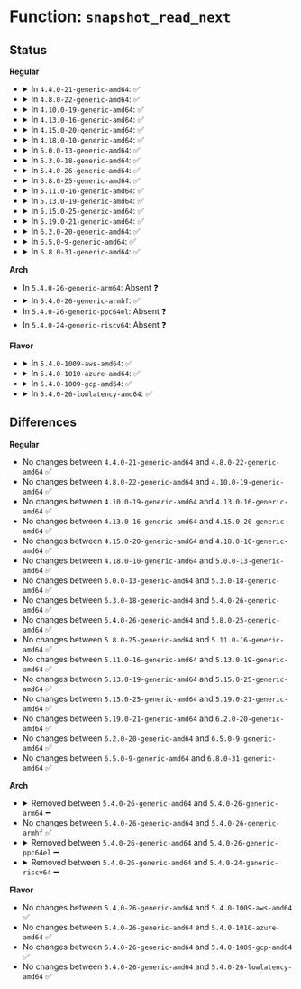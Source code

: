 # Function: <code>snapshot_read_next</code>

## Status
<b>Regular</b>
<ul>
<li>
<details>
<summary>In <code>4.4.0-21-generic-amd64</code>: ✅</summary>

```c
int snapshot_read_next(struct snapshot_handle * handle)
```

```json
{
  "name": "snapshot_read_next",
  "collision_type": "Unique Global",
  "inline_type": "No",
  "funcs": [
    {
      "addr": 18446744071579704816,
      "name": "snapshot_read_next",
      "external": true,
      "loc": "kernel/power/snapshot.c:1956",
      "file": "kernel/power/snapshot.c",
      "inline": "seen, unknown",
      "caller_inline": [],
      "caller_func": [
        "kernel/power/swap.c:save_image",
        "kernel/power/swap.c:save_image_lzo",
        "kernel/power/swap.c:swsusp_write",
        "kernel/power/user.c:snapshot_read"
      ]
    }
  ],
  "symbols": [
    {
      "addr": 18446744071579704816,
      "name": "snapshot_read_next",
      "section": ".text",
      "bind": "STB_GLOBAL",
      "size": 551
    }
  ]
}
```
</details>
</li>
<li>
<details>
<summary>In <code>4.8.0-22-generic-amd64</code>: ✅</summary>

```c
int snapshot_read_next(struct snapshot_handle * handle)
```

```json
{
  "name": "snapshot_read_next",
  "collision_type": "Unique Global",
  "inline_type": "No",
  "funcs": [
    {
      "addr": 18446744071579724656,
      "name": "snapshot_read_next",
      "external": true,
      "loc": "kernel/power/snapshot.c:2058",
      "file": "kernel/power/snapshot.c",
      "inline": "seen, unknown",
      "caller_inline": [],
      "caller_func": [
        "kernel/power/swap.c:swsusp_write",
        "kernel/power/swap.c:save_image_lzo",
        "kernel/power/swap.c:save_image",
        "kernel/power/user.c:snapshot_read"
      ]
    }
  ],
  "symbols": [
    {
      "addr": 18446744071579724656,
      "name": "snapshot_read_next",
      "section": ".text",
      "bind": "STB_GLOBAL",
      "size": 555
    }
  ]
}
```
</details>
</li>
<li>
<details>
<summary>In <code>4.10.0-19-generic-amd64</code>: ✅</summary>

```c
int snapshot_read_next(struct snapshot_handle * handle)
```

```json
{
  "name": "snapshot_read_next",
  "collision_type": "Unique Global",
  "inline_type": "No",
  "funcs": [
    {
      "addr": 18446744071579752160,
      "name": "snapshot_read_next",
      "external": true,
      "loc": "kernel/power/snapshot.c:2080",
      "file": "kernel/power/snapshot.c",
      "inline": "seen, unknown",
      "caller_inline": [],
      "caller_func": [
        "kernel/power/swap.c:swsusp_write",
        "kernel/power/swap.c:save_image_lzo",
        "kernel/power/swap.c:save_image",
        "kernel/power/user.c:snapshot_read"
      ]
    }
  ],
  "symbols": [
    {
      "addr": 18446744071579752160,
      "name": "snapshot_read_next",
      "section": ".text",
      "bind": "STB_GLOBAL",
      "size": 563
    }
  ]
}
```
</details>
</li>
<li>
<details>
<summary>In <code>4.13.0-16-generic-amd64</code>: ✅</summary>

```c
int snapshot_read_next(struct snapshot_handle * handle)
```

```json
{
  "name": "snapshot_read_next",
  "collision_type": "Unique Global",
  "inline_type": "No",
  "funcs": [
    {
      "addr": 18446744071579748288,
      "name": "snapshot_read_next",
      "external": true,
      "loc": "kernel/power/snapshot.c:2081",
      "file": "kernel/power/snapshot.c",
      "inline": "seen, unknown",
      "caller_inline": [],
      "caller_func": [
        "kernel/power/swap.c:swsusp_write",
        "kernel/power/swap.c:save_image_lzo",
        "kernel/power/swap.c:save_image",
        "kernel/power/user.c:snapshot_read"
      ]
    }
  ],
  "symbols": [
    {
      "addr": 18446744071579748288,
      "name": "snapshot_read_next",
      "section": ".text",
      "bind": "STB_GLOBAL",
      "size": 587
    }
  ]
}
```
</details>
</li>
<li>
<details>
<summary>In <code>4.15.0-20-generic-amd64</code>: ✅</summary>

```c
int snapshot_read_next(struct snapshot_handle * handle)
```

```json
{
  "name": "snapshot_read_next",
  "collision_type": "Unique Global",
  "inline_type": "No",
  "funcs": [
    {
      "addr": 18446744071579781600,
      "name": "snapshot_read_next",
      "external": true,
      "loc": "kernel/power/snapshot.c:2082",
      "file": "kernel/power/snapshot.c",
      "inline": "seen, unknown",
      "caller_inline": [],
      "caller_func": [
        "kernel/power/swap.c:swsusp_write",
        "kernel/power/swap.c:save_image_lzo",
        "kernel/power/swap.c:save_image",
        "kernel/power/user.c:snapshot_read"
      ]
    }
  ],
  "symbols": [
    {
      "addr": 18446744071579781600,
      "name": "snapshot_read_next",
      "section": ".text",
      "bind": "STB_GLOBAL",
      "size": 587
    }
  ]
}
```
</details>
</li>
<li>
<details>
<summary>In <code>4.18.0-10-generic-amd64</code>: ✅</summary>

```c
int snapshot_read_next(struct snapshot_handle * handle)
```

```json
{
  "name": "snapshot_read_next",
  "collision_type": "Unique Global",
  "inline_type": "No",
  "funcs": [
    {
      "addr": 18446744071579813472,
      "name": "snapshot_read_next",
      "external": true,
      "loc": "kernel/power/snapshot.c:2080",
      "file": "kernel/power/snapshot.c",
      "inline": "seen, unknown",
      "caller_inline": [],
      "caller_func": [
        "kernel/power/swap.c:swsusp_write",
        "kernel/power/swap.c:save_image_lzo",
        "kernel/power/swap.c:save_image",
        "kernel/power/user.c:snapshot_read"
      ]
    }
  ],
  "symbols": [
    {
      "addr": 18446744071579813472,
      "name": "snapshot_read_next",
      "section": ".text",
      "bind": "STB_GLOBAL",
      "size": 587
    }
  ]
}
```
</details>
</li>
<li>
<details>
<summary>In <code>5.0.0-13-generic-amd64</code>: ✅</summary>

```c
int snapshot_read_next(struct snapshot_handle * handle)
```

```json
{
  "name": "snapshot_read_next",
  "collision_type": "Unique Global",
  "inline_type": "No",
  "funcs": [
    {
      "addr": 18446744071579860224,
      "name": "snapshot_read_next",
      "external": true,
      "loc": "kernel/power/snapshot.c:2081",
      "file": "kernel/power/snapshot.c",
      "inline": "seen, unknown",
      "caller_inline": [],
      "caller_func": [
        "kernel/power/swap.c:swsusp_write",
        "kernel/power/swap.c:save_image_lzo",
        "kernel/power/swap.c:save_image",
        "kernel/power/user.c:snapshot_read"
      ]
    }
  ],
  "symbols": [
    {
      "addr": 18446744071579860224,
      "name": "snapshot_read_next",
      "section": ".text",
      "bind": "STB_GLOBAL",
      "size": 587
    }
  ]
}
```
</details>
</li>
<li>
<details>
<summary>In <code>5.3.0-18-generic-amd64</code>: ✅</summary>

```c
int snapshot_read_next(struct snapshot_handle * handle)
```

```json
{
  "name": "snapshot_read_next",
  "collision_type": "Unique Global",
  "inline_type": "No",
  "funcs": [
    {
      "addr": 18446744071579894528,
      "name": "snapshot_read_next",
      "external": true,
      "loc": "kernel/power/snapshot.c:2088",
      "file": "kernel/power/snapshot.c",
      "inline": "seen, unknown",
      "caller_inline": [],
      "caller_func": [
        "kernel/power/swap.c:swsusp_write",
        "kernel/power/swap.c:save_image_lzo",
        "kernel/power/swap.c:save_image",
        "kernel/power/user.c:snapshot_read"
      ]
    }
  ],
  "symbols": [
    {
      "addr": 18446744071579894528,
      "name": "snapshot_read_next",
      "section": ".text",
      "bind": "STB_GLOBAL",
      "size": 575
    }
  ]
}
```
</details>
</li>
<li>
<details>
<summary>In <code>5.4.0-26-generic-amd64</code>: ✅</summary>

```c
int snapshot_read_next(struct snapshot_handle * handle)
```

```json
{
  "name": "snapshot_read_next",
  "collision_type": "Unique Global",
  "inline_type": "No",
  "funcs": [
    {
      "addr": 18446744071579944800,
      "name": "snapshot_read_next",
      "external": true,
      "loc": "kernel/power/snapshot.c:2095",
      "file": "kernel/power/snapshot.c",
      "inline": "seen, unknown",
      "caller_inline": [],
      "caller_func": [
        "kernel/power/swap.c:swsusp_write",
        "kernel/power/swap.c:save_image_lzo",
        "kernel/power/swap.c:save_image",
        "kernel/power/user.c:snapshot_read"
      ]
    }
  ],
  "symbols": [
    {
      "addr": 18446744071579944800,
      "name": "snapshot_read_next",
      "section": ".text",
      "bind": "STB_GLOBAL",
      "size": 575
    }
  ]
}
```
</details>
</li>
<li>
<details>
<summary>In <code>5.8.0-25-generic-amd64</code>: ✅</summary>

```c
int snapshot_read_next(struct snapshot_handle * handle)
```

```json
{
  "name": "snapshot_read_next",
  "collision_type": "Unique Global",
  "inline_type": "No",
  "funcs": [
    {
      "addr": 18446744071579990464,
      "name": "snapshot_read_next",
      "external": true,
      "loc": "kernel/power/snapshot.c:2093",
      "file": "kernel/power/snapshot.c",
      "inline": "seen, unknown",
      "caller_inline": [],
      "caller_func": [
        "kernel/power/swap.c:swsusp_write",
        "kernel/power/swap.c:save_image_lzo",
        "kernel/power/swap.c:save_image",
        "kernel/power/user.c:snapshot_read"
      ]
    }
  ],
  "symbols": [
    {
      "addr": 18446744071579990464,
      "name": "snapshot_read_next",
      "section": ".text",
      "bind": "STB_GLOBAL",
      "size": 597
    }
  ]
}
```
</details>
</li>
<li>
<details>
<summary>In <code>5.11.0-16-generic-amd64</code>: ✅</summary>

```c
int snapshot_read_next(struct snapshot_handle * handle)
```

```json
{
  "name": "snapshot_read_next",
  "collision_type": "Unique Global",
  "inline_type": "No",
  "funcs": [
    {
      "addr": 18446744071579975168,
      "name": "snapshot_read_next",
      "external": true,
      "loc": "kernel/power/snapshot.c:2135",
      "file": "kernel/power/snapshot.c",
      "inline": "seen, unknown",
      "caller_inline": [],
      "caller_func": [
        "kernel/power/swap.c:swsusp_write",
        "kernel/power/swap.c:save_image_lzo",
        "kernel/power/swap.c:save_image",
        "kernel/power/user.c:snapshot_read"
      ]
    }
  ],
  "symbols": [
    {
      "addr": 18446744071579975168,
      "name": "snapshot_read_next",
      "section": ".text",
      "bind": "STB_GLOBAL",
      "size": 597
    }
  ]
}
```
</details>
</li>
<li>
<details>
<summary>In <code>5.13.0-19-generic-amd64</code>: ✅</summary>

```c
int snapshot_read_next(struct snapshot_handle * handle)
```

```json
{
  "name": "snapshot_read_next",
  "collision_type": "Unique Global",
  "inline_type": "No",
  "funcs": [
    {
      "addr": 18446744071579977488,
      "name": "snapshot_read_next",
      "external": true,
      "loc": "kernel/power/snapshot.c:2135",
      "file": "kernel/power/snapshot.c",
      "inline": "seen, unknown",
      "caller_inline": [],
      "caller_func": [
        "kernel/power/swap.c:swsusp_write",
        "kernel/power/swap.c:save_image_lzo",
        "kernel/power/swap.c:save_image",
        "kernel/power/user.c:snapshot_read"
      ]
    }
  ],
  "symbols": [
    {
      "addr": 18446744071579977488,
      "name": "snapshot_read_next",
      "section": ".text",
      "bind": "STB_GLOBAL",
      "size": 573
    }
  ]
}
```
</details>
</li>
<li>
<details>
<summary>In <code>5.15.0-25-generic-amd64</code>: ✅</summary>

```c
int snapshot_read_next(struct snapshot_handle * handle)
```

```json
{
  "name": "snapshot_read_next",
  "collision_type": "Unique Global",
  "inline_type": "No",
  "funcs": [
    {
      "addr": 18446744071580108880,
      "name": "snapshot_read_next",
      "external": true,
      "loc": "kernel/power/snapshot.c:2128",
      "file": "kernel/power/snapshot.c",
      "inline": "seen, unknown",
      "caller_inline": [],
      "caller_func": [
        "kernel/power/swap.c:swsusp_write",
        "kernel/power/swap.c:save_image_lzo",
        "kernel/power/swap.c:save_image",
        "kernel/power/user.c:snapshot_read"
      ]
    }
  ],
  "symbols": [
    {
      "addr": 18446744071580108880,
      "name": "snapshot_read_next",
      "section": ".text",
      "bind": "STB_GLOBAL",
      "size": 573
    }
  ]
}
```
</details>
</li>
<li>
<details>
<summary>In <code>5.19.0-21-generic-amd64</code>: ✅</summary>

```c
int snapshot_read_next(struct snapshot_handle * handle)
```

```json
{
  "name": "snapshot_read_next",
  "collision_type": "Unique Global",
  "inline_type": "No",
  "funcs": [
    {
      "addr": 18446744071580248576,
      "name": "snapshot_read_next",
      "external": true,
      "loc": "kernel/power/snapshot.c:2132",
      "file": "kernel/power/snapshot.c",
      "inline": "seen, unknown",
      "caller_inline": [],
      "caller_func": [
        "kernel/power/swap.c:swsusp_write",
        "kernel/power/swap.c:save_image_lzo",
        "kernel/power/swap.c:save_image",
        "kernel/power/user.c:snapshot_read"
      ]
    }
  ],
  "symbols": [
    {
      "addr": 18446744071580248576,
      "name": "snapshot_read_next",
      "section": ".text",
      "bind": "STB_GLOBAL",
      "size": 627
    }
  ]
}
```
</details>
</li>
<li>
<details>
<summary>In <code>6.2.0-20-generic-amd64</code>: ✅</summary>

```c
int snapshot_read_next(struct snapshot_handle * handle)
```

```json
{
  "name": "snapshot_read_next",
  "collision_type": "Unique Global",
  "inline_type": "No",
  "funcs": [
    {
      "addr": 18446744071580448336,
      "name": "snapshot_read_next",
      "external": true,
      "loc": "kernel/power/snapshot.c:2132",
      "file": "kernel/power/snapshot.c",
      "inline": "seen, unknown",
      "caller_inline": [],
      "caller_func": [
        "kernel/power/swap.c:swsusp_write",
        "kernel/power/swap.c:save_image_lzo",
        "kernel/power/swap.c:save_image",
        "kernel/power/user.c:snapshot_read"
      ]
    }
  ],
  "symbols": [
    {
      "addr": 18446744071580448336,
      "name": "snapshot_read_next",
      "section": ".text",
      "bind": "STB_GLOBAL",
      "size": 601
    }
  ]
}
```
</details>
</li>
<li>
<details>
<summary>In <code>6.5.0-9-generic-amd64</code>: ✅</summary>

```c
int snapshot_read_next(struct snapshot_handle * handle)
```

```json
{
  "name": "snapshot_read_next",
  "collision_type": "Unique Global",
  "inline_type": "No",
  "funcs": [
    {
      "addr": 18446744071580518368,
      "name": "snapshot_read_next",
      "external": true,
      "loc": "kernel/power/snapshot.c:2184",
      "file": "kernel/power/snapshot.c",
      "inline": "seen, unknown",
      "caller_inline": [],
      "caller_func": [
        "kernel/power/swap.c:swsusp_write",
        "kernel/power/swap.c:save_image_lzo",
        "kernel/power/swap.c:save_image",
        "kernel/power/user.c:snapshot_read"
      ]
    }
  ],
  "symbols": [
    {
      "addr": 18446744071580518368,
      "name": "snapshot_read_next",
      "section": ".text",
      "bind": "STB_GLOBAL",
      "size": 601
    }
  ]
}
```
</details>
</li>
<li>
<details>
<summary>In <code>6.8.0-31-generic-amd64</code>: ✅</summary>

```c
int snapshot_read_next(struct snapshot_handle * handle)
```

```json
{
  "name": "snapshot_read_next",
  "collision_type": "Unique Global",
  "inline_type": "No",
  "funcs": [
    {
      "addr": 18446744071580579424,
      "name": "snapshot_read_next",
      "external": true,
      "loc": "kernel/power/snapshot.c:2244",
      "file": "kernel/power/snapshot.c",
      "inline": "seen, unknown",
      "caller_inline": [],
      "caller_func": [
        "kernel/power/swap.c:swsusp_write",
        "kernel/power/swap.c:save_image_lzo",
        "kernel/power/swap.c:save_image",
        "kernel/power/user.c:snapshot_read"
      ]
    }
  ],
  "symbols": [
    {
      "addr": 18446744071580579424,
      "name": "snapshot_read_next",
      "section": ".text",
      "bind": "STB_GLOBAL",
      "size": 663
    }
  ]
}
```
</details>
</li>
</ul>
<b>Arch</b>
<ul>
<li>
In <code>5.4.0-26-generic-arm64</code>: Absent ❓
</li>
<li>
<details>
<summary>In <code>5.4.0-26-generic-armhf</code>: ✅</summary>

```c
int snapshot_read_next(struct snapshot_handle * handle)
```

```json
{
  "name": "snapshot_read_next",
  "collision_type": "Unique Global",
  "inline_type": "No",
  "funcs": [
    {
      "addr": 3225154260,
      "name": "snapshot_read_next",
      "external": true,
      "loc": "kernel/power/snapshot.c:2095",
      "file": "kernel/power/snapshot.c",
      "inline": "seen, unknown",
      "caller_inline": [],
      "caller_func": [
        "kernel/power/swap.c:swsusp_write",
        "kernel/power/swap.c:swsusp_write",
        "kernel/power/swap.c:save_image_lzo",
        "kernel/power/user.c:snapshot_read"
      ]
    }
  ],
  "symbols": [
    {
      "addr": 3225154260,
      "name": "snapshot_read_next",
      "section": ".text",
      "bind": "STB_GLOBAL",
      "size": 496
    }
  ]
}
```
</details>
</li>
<li>
In <code>5.4.0-26-generic-ppc64el</code>: Absent ❓
</li>
<li>
In <code>5.4.0-24-generic-riscv64</code>: Absent ❓
</li>
</ul>
<b>Flavor</b>
<ul>
<li>
<details>
<summary>In <code>5.4.0-1009-aws-amd64</code>: ✅</summary>

```c
int snapshot_read_next(struct snapshot_handle * handle)
```

```json
{
  "name": "snapshot_read_next",
  "collision_type": "Unique Global",
  "inline_type": "No",
  "funcs": [
    {
      "addr": 18446744071579912576,
      "name": "snapshot_read_next",
      "external": true,
      "loc": "kernel/power/snapshot.c:2094",
      "file": "kernel/power/snapshot.c",
      "inline": "seen, unknown",
      "caller_inline": [],
      "caller_func": [
        "kernel/power/swap.c:swsusp_write",
        "kernel/power/swap.c:save_image_lzo",
        "kernel/power/swap.c:save_image",
        "kernel/power/user.c:snapshot_read"
      ]
    }
  ],
  "symbols": [
    {
      "addr": 18446744071579912576,
      "name": "snapshot_read_next",
      "section": ".text",
      "bind": "STB_GLOBAL",
      "size": 575
    }
  ]
}
```
</details>
</li>
<li>
<details>
<summary>In <code>5.4.0-1010-azure-amd64</code>: ✅</summary>

```c
int snapshot_read_next(struct snapshot_handle * handle)
```

```json
{
  "name": "snapshot_read_next",
  "collision_type": "Unique Global",
  "inline_type": "No",
  "funcs": [
    {
      "addr": 18446744071579851808,
      "name": "snapshot_read_next",
      "external": true,
      "loc": "kernel/power/snapshot.c:2095",
      "file": "kernel/power/snapshot.c",
      "inline": "seen, unknown",
      "caller_inline": [],
      "caller_func": [
        "kernel/power/swap.c:swsusp_write",
        "kernel/power/swap.c:save_image_lzo",
        "kernel/power/swap.c:save_image",
        "kernel/power/user.c:snapshot_read"
      ]
    }
  ],
  "symbols": [
    {
      "addr": 18446744071579851808,
      "name": "snapshot_read_next",
      "section": ".text",
      "bind": "STB_GLOBAL",
      "size": 575
    }
  ]
}
```
</details>
</li>
<li>
<details>
<summary>In <code>5.4.0-1009-gcp-amd64</code>: ✅</summary>

```c
int snapshot_read_next(struct snapshot_handle * handle)
```

```json
{
  "name": "snapshot_read_next",
  "collision_type": "Unique Global",
  "inline_type": "No",
  "funcs": [
    {
      "addr": 18446744071579905072,
      "name": "snapshot_read_next",
      "external": true,
      "loc": "kernel/power/snapshot.c:2095",
      "file": "kernel/power/snapshot.c",
      "inline": "seen, unknown",
      "caller_inline": [],
      "caller_func": [
        "kernel/power/swap.c:swsusp_write",
        "kernel/power/swap.c:save_image_lzo",
        "kernel/power/swap.c:save_image",
        "kernel/power/user.c:snapshot_read"
      ]
    }
  ],
  "symbols": [
    {
      "addr": 18446744071579905072,
      "name": "snapshot_read_next",
      "section": ".text",
      "bind": "STB_GLOBAL",
      "size": 575
    }
  ]
}
```
</details>
</li>
<li>
<details>
<summary>In <code>5.4.0-26-lowlatency-amd64</code>: ✅</summary>

```c
int snapshot_read_next(struct snapshot_handle * handle)
```

```json
{
  "name": "snapshot_read_next",
  "collision_type": "Unique Global",
  "inline_type": "No",
  "funcs": [
    {
      "addr": 18446744071579951136,
      "name": "snapshot_read_next",
      "external": true,
      "loc": "kernel/power/snapshot.c:2095",
      "file": "kernel/power/snapshot.c",
      "inline": "seen, unknown",
      "caller_inline": [],
      "caller_func": [
        "kernel/power/swap.c:swsusp_write",
        "kernel/power/swap.c:save_image_lzo",
        "kernel/power/swap.c:save_image",
        "kernel/power/user.c:snapshot_read"
      ]
    }
  ],
  "symbols": [
    {
      "addr": 18446744071579951136,
      "name": "snapshot_read_next",
      "section": ".text",
      "bind": "STB_GLOBAL",
      "size": 575
    }
  ]
}
```
</details>
</li>
</ul>

## Differences
<b>Regular</b>
<ul>
<li>
No changes between <code>4.4.0-21-generic-amd64</code> and <code>4.8.0-22-generic-amd64</code> ✅
</li>
<li>
No changes between <code>4.8.0-22-generic-amd64</code> and <code>4.10.0-19-generic-amd64</code> ✅
</li>
<li>
No changes between <code>4.10.0-19-generic-amd64</code> and <code>4.13.0-16-generic-amd64</code> ✅
</li>
<li>
No changes between <code>4.13.0-16-generic-amd64</code> and <code>4.15.0-20-generic-amd64</code> ✅
</li>
<li>
No changes between <code>4.15.0-20-generic-amd64</code> and <code>4.18.0-10-generic-amd64</code> ✅
</li>
<li>
No changes between <code>4.18.0-10-generic-amd64</code> and <code>5.0.0-13-generic-amd64</code> ✅
</li>
<li>
No changes between <code>5.0.0-13-generic-amd64</code> and <code>5.3.0-18-generic-amd64</code> ✅
</li>
<li>
No changes between <code>5.3.0-18-generic-amd64</code> and <code>5.4.0-26-generic-amd64</code> ✅
</li>
<li>
No changes between <code>5.4.0-26-generic-amd64</code> and <code>5.8.0-25-generic-amd64</code> ✅
</li>
<li>
No changes between <code>5.8.0-25-generic-amd64</code> and <code>5.11.0-16-generic-amd64</code> ✅
</li>
<li>
No changes between <code>5.11.0-16-generic-amd64</code> and <code>5.13.0-19-generic-amd64</code> ✅
</li>
<li>
No changes between <code>5.13.0-19-generic-amd64</code> and <code>5.15.0-25-generic-amd64</code> ✅
</li>
<li>
No changes between <code>5.15.0-25-generic-amd64</code> and <code>5.19.0-21-generic-amd64</code> ✅
</li>
<li>
No changes between <code>5.19.0-21-generic-amd64</code> and <code>6.2.0-20-generic-amd64</code> ✅
</li>
<li>
No changes between <code>6.2.0-20-generic-amd64</code> and <code>6.5.0-9-generic-amd64</code> ✅
</li>
<li>
No changes between <code>6.5.0-9-generic-amd64</code> and <code>6.8.0-31-generic-amd64</code> ✅
</li>
</ul>
<b>Arch</b>
<ul>
<li>
<details>
<summary>Removed between <code>5.4.0-26-generic-amd64</code> and <code>5.4.0-26-generic-arm64</code> ➖</summary>

```c
int snapshot_read_next(struct snapshot_handle * handle)
```
</details>
</li>
<li>
No changes between <code>5.4.0-26-generic-amd64</code> and <code>5.4.0-26-generic-armhf</code> ✅
</li>
<li>
<details>
<summary>Removed between <code>5.4.0-26-generic-amd64</code> and <code>5.4.0-26-generic-ppc64el</code> ➖</summary>

```c
int snapshot_read_next(struct snapshot_handle * handle)
```
</details>
</li>
<li>
<details>
<summary>Removed between <code>5.4.0-26-generic-amd64</code> and <code>5.4.0-24-generic-riscv64</code> ➖</summary>

```c
int snapshot_read_next(struct snapshot_handle * handle)
```
</details>
</li>
</ul>
<b>Flavor</b>
<ul>
<li>
No changes between <code>5.4.0-26-generic-amd64</code> and <code>5.4.0-1009-aws-amd64</code> ✅
</li>
<li>
No changes between <code>5.4.0-26-generic-amd64</code> and <code>5.4.0-1010-azure-amd64</code> ✅
</li>
<li>
No changes between <code>5.4.0-26-generic-amd64</code> and <code>5.4.0-1009-gcp-amd64</code> ✅
</li>
<li>
No changes between <code>5.4.0-26-generic-amd64</code> and <code>5.4.0-26-lowlatency-amd64</code> ✅
</li>
</ul>
